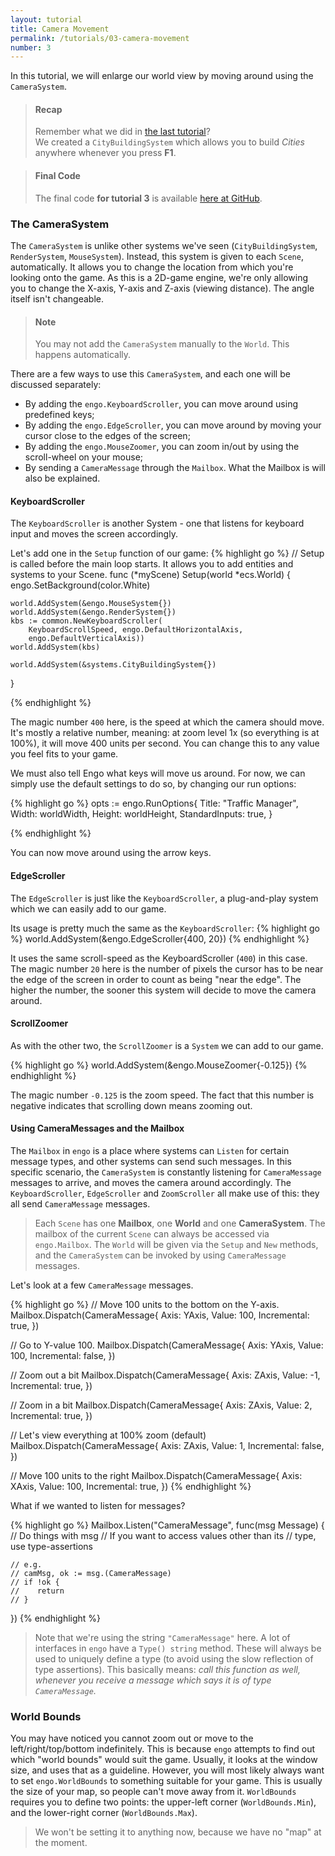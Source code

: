 ```yaml
---
layout: tutorial
title: Camera Movement
permalink: /tutorials/03-camera-movement
number: 3
---
```


In this tutorial, we will enlarge our world view by moving around using the `CameraSystem`. 

> #### Recap
> Remember what we did in [the last tutorial](/tutorials/02-first-system)? <br>
> We created a `CityBuildingSystem` which allows you to build *Cities* anywhere whenever you press **F1**. 

> #### Final Code
> The final code **for tutorial 3** is available 
> [here at GitHub](https://github.com/EngoEngine/TrafficManager/tree/03-camera-movement). 

### The CameraSystem
The `CameraSystem` is unlike other systems we've seen (`CityBuildingSystem`, `RenderSystem`, `MouseSystem`). Instead,
this system is given to each `Scene`, automatically. It allows you to 
change the location from which you're looking onto the game. As this is a 2D-game engine, we're only allowing you to 
change the X-axis, Y-axis and Z-axis (viewing distance). The angle itself isn't changeable. 

> #### Note
> You may not add the `CameraSystem` manually to the `World`. This happens automatically. 

There are a few ways to use this `CameraSystem`, and each one will be discussed separately:

* By adding the `engo.KeyboardScroller`, you can move around using predefined keys;
* By adding the `engo.EdgeScroller`, you can move around by moving your cursor close to the edges of the screen;
* By adding the `engo.MouseZoomer`, you can zoom in/out by using the scroll-wheel on your mouse;
* By sending a `CameraMessage` through the `Mailbox`. What the Mailbox is will also be explained. 

#### KeyboardScroller
The `KeyboardScroller` is another System - one that listens for keyboard input and moves the screen accordingly. 

Let's add one in the `Setup` function of our game:
{% highlight go %}
// Setup is called before the main loop starts. It allows you to add entities and systems to your Scene.
func (*myScene) Setup(world *ecs.World) {
	engo.SetBackground(color.White)

	world.AddSystem(&engo.MouseSystem{})
	world.AddSystem(&engo.RenderSystem{})
	kbs := common.NewKeyboardScroller(
		KeyboardScrollSpeed, engo.DefaultHorizontalAxis,
		engo.DefaultVerticalAxis))
	world.AddSystem(kbs)

	world.AddSystem(&systems.CityBuildingSystem{})
}

{% endhighlight %}

The magic number `400` here, is the speed at which the camera should move. It's mostly a relative number, meaning:
at zoom level 1x (so everything is at 100%), it will move 400 units per second. You can change this to any value 
you feel fits to your game. 

We must also tell Engo what keys will move us around. For now, we can simply use the default settings to do so, by changing our run options:

{% highlight go %}
opts := engo.RunOptions{
	Title:          "Traffic Manager",
	Width:          worldWidth,
	Height:         worldHeight,
	StandardInputs: true,
}

{% endhighlight %}

You can now move around using the arrow keys.


#### EdgeScroller
The `EdgeScroller` is just like the `KeyboardScroller`, a plug-and-play system which we can easily add to our game. 

Its usage is pretty much the same as the `KeyboardScroller`:
{% highlight go %}
world.AddSystem(&engo.EdgeScroller{400, 20})
{% endhighlight %}

It uses the same scroll-speed as the KeyboardScroller (`400`) in this case. The magic number `20` here is the number
of pixels the cursor has to be near the edge of the screen in order to count as being "near the edge". The higher the 
number, the sooner this system will decide to move the camera around. 

#### ScrollZoomer
As with the other two, the `ScrollZoomer` is a `System` we can add to our game. 

{% highlight go %}
world.AddSystem(&engo.MouseZoomer{-0.125})
{% endhighlight %}

The magic number `-0.125` is the zoom speed. The fact that this number is negative indicates that scrolling down 
means zooming out.

#### Using CameraMessages and the Mailbox
The `Mailbox` in `engo` is a place where systems can `Listen` for certain message types, and other systems can send
such messages. In this specific scenario, the `CameraSystem` is constantly listening for `CameraMessage` messages to
arrive, and moves the camera around accordingly. The `KeyboardScroller`, `EdgeScroller` and `ZoomScroller` all make
use of this: they all send `CameraMessage` messages. 

> Each `Scene` has one **Mailbox**, one **World** and one **CameraSystem**. The mailbox of the current `Scene` can
> always be accessed via `engo.Mailbox`. The `World` will be given via the `Setup` and `New` methods, and the 
> `CameraSystem` can be invoked by using `CameraMessage` messages. 

Let's look at a few `CameraMessage` messages.

{% highlight go %}
// Move 100 units to the bottom on the Y-axis. 
Mailbox.Dispatch(CameraMessage{
    Axis:        YAxis, 
    Value:       100, 
    Incremental: true,
})

// Go to Y-value 100.
Mailbox.Dispatch(CameraMessage{
    Axis:        YAxis, 
    Value:       100, 
    Incremental: false,
})

// Zoom out a bit
Mailbox.Dispatch(CameraMessage{
    Axis:        ZAxis, 
    Value:       -1, 
    Incremental: true,
})

// Zoom in a bit
Mailbox.Dispatch(CameraMessage{
    Axis:        ZAxis, 
    Value:       2, 
    Incremental: true,
})

// Let's view everything at 100% zoom (default)
Mailbox.Dispatch(CameraMessage{
    Axis:        ZAxis, 
    Value:       1, 
    Incremental: false,
})

// Move 100 units to the right
Mailbox.Dispatch(CameraMessage{
    Axis:        XAxis, 
    Value:       100, 
    Incremental: true,
})
{% endhighlight %}

What if we wanted to listen for messages?

{% highlight go %}
Mailbox.Listen("CameraMessage", func(msg Message) {
    // Do things with msg
    // If you want to access values other than its
    // type, use type-assertions
    
    // e.g.
    // camMsg, ok := msg.(CameraMessage)
    // if !ok {
    //    return
    // }
})
{% endhighlight %}

> Note that we're using the string `"CameraMessage"` here. A lot of interfaces in `engo` have a `Type() string` method. 
> These will always be used to uniquely define a type (to avoid using the slow reflection of type assertions). This basically means: *call
> this function as well, whenever you receive a message which says it is of type `CameraMessage`.* 

### World Bounds
You may have noticed you cannot zoom out or move to the left/right/top/bottom indefinitely.
This is because `engo` attempts to find out which "world bounds" would suit the game. Usually,
it looks at the window size, and uses that as a guideline. However, you will most likely always want to
set `engo.WorldBounds` to something suitable for your game. This is usually the size of your map, so people can't 
move away from it. `WorldBounds` requires you to define two points: the upper-left corner (`WorldBounds.Min`), and
the lower-right corner (`WorldBounds.Max`). 

> We won't be setting it to anything now, because we have no "map" at the moment. 

